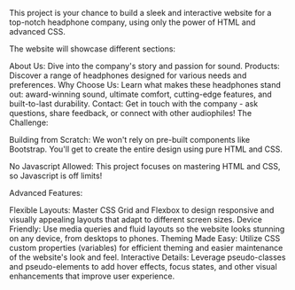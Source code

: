This project is your chance to build a sleek and interactive website for a top-notch headphone company, using only the power of HTML and advanced CSS.

The website will showcase different sections:

About Us: Dive into the company's story and passion for sound.
Products: Discover a range of headphones designed for various needs and preferences.
Why Choose Us: Learn what makes these headphones stand out: award-winning sound, ultimate comfort, cutting-edge features, and built-to-last durability.
Contact: Get in touch with the company - ask questions, share feedback, or connect with other audiophiles!
The Challenge:

Building from Scratch: We won't rely on pre-built components like Bootstrap. You'll get to create the entire design using pure HTML and CSS.

No Javascript Allowed: This project focuses on mastering HTML and CSS, so Javascript is off limits!

Advanced Features:

Flexible Layouts: Master CSS Grid and Flexbox to design responsive and visually appealing layouts that adapt to different screen sizes.
Device Friendly: Use media queries and fluid layouts so the website looks stunning on any device, from desktops to phones.
Theming Made Easy: Utilize CSS custom properties (variables) for efficient theming and easier maintenance of the website's look and feel.
Interactive Details: Leverage pseudo-classes and pseudo-elements to add hover effects, focus states, and other visual enhancements that improve user experience.
